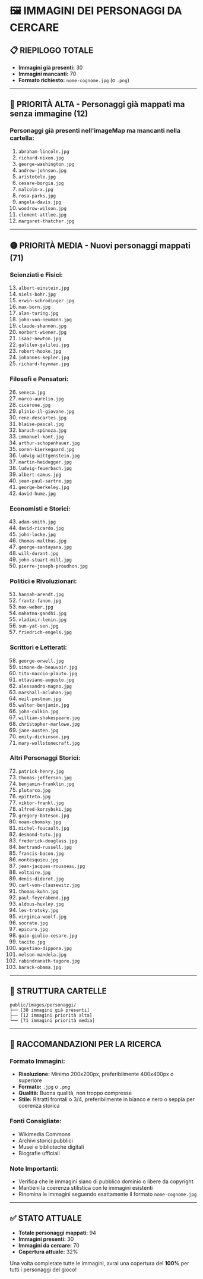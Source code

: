 # 🖼️ IMMAGINI DEI PERSONAGGI DA CERCARE

## 📋 **RIEPILOGO TOTALE**
- **Immagini già presenti:** 30
- **Immagini mancanti:** 70
- **Formato richiesto:** `nome-cognome.jpg` (o `.png`)

---

## 🔴 **PRIORITÀ ALTA - Personaggi già mappati ma senza immagine (12)**

### Personaggi già presenti nell'imageMap ma mancanti nella cartella:
1. `abraham-lincoln.jpg`
2. `richard-nixon.jpg`
3. `george-washington.jpg`
4. `andrew-johnson.jpg`
5. `aristotele.jpg`
6. `cesare-borgia.jpg`
7. `malcolm-x.jpg`
8. `rosa-parks.jpg`
9. `angela-davis.jpg`
10. `woodrow-wilson.jpg`
11. `clement-attlee.jpg`
12. `margaret-thatcher.jpg`

---

## 🟡 **PRIORITÀ MEDIA - Nuovi personaggi mappati (71)**

### Scienziati e Fisici:
13. `albert-einstein.jpg`
14. `niels-bohr.jpg`
15. `erwin-schrodinger.jpg`
16. `max-born.jpg`
17. `alan-turing.jpg`
18. `john-von-neumann.jpg`
19. `claude-shannon.jpg`
20. `norbert-wiener.jpg`
21. `isaac-newton.jpg`
22. `galileo-galilei.jpg`
23. `robert-hooke.jpg`
24. `johannes-kepler.jpg`
25. `richard-feynman.jpg`

### Filosofi e Pensatori:
26. `seneca.jpg`
27. `marco-aurelio.jpg`
28. `cicerone.jpg`
29. `plinio-il-giovane.jpg`
30. `rene-descartes.jpg`
31. `blaise-pascal.jpg`
32. `baruch-spinoza.jpg`
33. `immanuel-kant.jpg`
34. `arthur-schopenhauer.jpg`
35. `soren-kierkegaard.jpg`
36. `ludwig-wittgenstein.jpg`
37. `martin-heidegger.jpg`
38. `ludwig-feuerbach.jpg`
39. `albert-camus.jpg`
40. `jean-paul-sartre.jpg`
41. `george-berkeley.jpg`
42. `david-hume.jpg`

### Economisti e Storici:
43. `adam-smith.jpg`
44. `david-ricardo.jpg`
45. `john-locke.jpg`
46. `thomas-malthus.jpg`
47. `george-santayana.jpg`
48. `will-durant.jpg`
49. `john-stuart-mill.jpg`
50. `pierre-joseph-proudhon.jpg`

### Politici e Rivoluzionari:
51. `hannah-arendt.jpg`
52. `frantz-fanon.jpg`
53. `max-weber.jpg`
54. `mahatma-gandhi.jpg`
55. `vladimir-lenin.jpg`
56. `sun-yat-sen.jpg`
57. `friedrich-engels.jpg`

### Scrittori e Letterati:
58. `george-orwell.jpg`
59. `simone-de-beauvoir.jpg`
60. `tito-maccio-plauto.jpg`
61. `ottaviano-augusto.jpg`
62. `alessandro-magno.jpg`
63. `marshall-mcluhan.jpg`
64. `neil-postman.jpg`
65. `walter-benjamin.jpg`
66. `john-culkin.jpg`
67. `william-shakespeare.jpg`
68. `christopher-marlowe.jpg`
69. `jane-austen.jpg`
70. `emily-dickinson.jpg`
71. `mary-wollstonecraft.jpg`

### Altri Personaggi Storici:
72. `patrick-henry.jpg`
73. `thomas-jefferson.jpg`
74. `benjamin-franklin.jpg`
75. `plutarco.jpg`
76. `epitteto.jpg`
77. `viktor-frankl.jpg`
78. `alfred-korzybski.jpg`
79. `gregory-bateson.jpg`
80. `noam-chomsky.jpg`
81. `michel-foucault.jpg`
82. `desmond-tutu.jpg`
83. `frederick-douglass.jpg`
84. `bertrand-russell.jpg`
85. `francis-bacon.jpg`
86. `montesquieu.jpg`
87. `jean-jacques-rousseau.jpg`
88. `voltaire.jpg`
89. `denis-diderot.jpg`
90. `carl-von-clausewitz.jpg`
91. `thomas-kuhn.jpg`
92. `paul-feyerabend.jpg`
93. `aldous-huxley.jpg`
94. `lev-trotsky.jpg`
95. `virginia-woolf.jpg`
96. `socrate.jpg`
97. `epicuro.jpg`
98. `gaio-giulio-cesare.jpg`
99. `tacito.jpg`
100. `agostino-dippona.jpg`
101. `nelson-mandela.jpg`
102. `rabindranath-tagore.jpg`
103. `barack-obama.jpg`

---

## 📁 **STRUTTURA CARTELLE**
```
public/images/personaggi/
├── [30 immagini già presenti]
├── [12 immagini priorità alta]
└── [71 immagini priorità media]
```

---

## 🎯 **RACCOMANDAZIONI PER LA RICERCA**

### **Formato Immagini:**
- **Risoluzione:** Minimo 200x200px, preferibilmente 400x400px o superiore
- **Formato:** `.jpg` o `.png`
- **Qualità:** Buona qualità, non troppo compresse
- **Stile:** Ritratti frontali o 3/4, preferibilmente in bianco e nero o seppia per coerenza storica

### **Fonti Consigliate:**
- Wikimedia Commons
- Archivi storici pubblici
- Musei e biblioteche digitali
- Biografie ufficiali

### **Note Importanti:**
- Verifica che le immagini siano di pubblico dominio o libere da copyright
- Mantieni la coerenza stilistica con le immagini esistenti
- Rinomina le immagini seguendo esattamente il formato `nome-cognome.jpg`

---

## ✅ **STATO ATTUALE**
- **Totale personaggi mappati:** 94
- **Immagini presenti:** 30
- **Immagini da cercare:** 70
- **Copertura attuale:** 32%

Una volta completate tutte le immagini, avrai una copertura del **100%** per tutti i personaggi del gioco!
